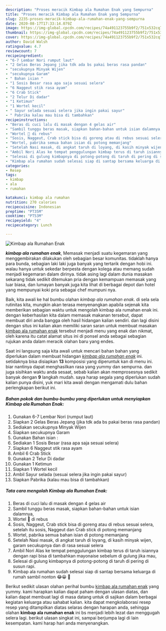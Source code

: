 ```yaml
---
description: "Proses meracik Kimbap ala Rumahan Enak yang Sempurna"
title: "Proses meracik Kimbap ala Rumahan Enak yang Sempurna"
slug: 2235-proses-meracik-kimbap-ala-rumahan-enak-yang-sempurna
date: 2020-08-17T17:33:14.079Z
image: https://img-global.cpcdn.com/recipes/74a491123755b9f2/751x532cq70/kimbap-ala-rumahan-enak-foto-resep-utama.jpg
thumbnail: https://img-global.cpcdn.com/recipes/74a491123755b9f2/751x532cq70/kimbap-ala-rumahan-enak-foto-resep-utama.jpg
cover: https://img-global.cpcdn.com/recipes/74a491123755b9f2/751x532cq70/kimbap-ala-rumahan-enak-foto-resep-utama.jpg
author: David Walsh
ratingvalue: 4.7
reviewcount: 7
recipeingredient:
- "6-7 Lembar Nori rumput laut"
- "2 Gelas Beras Jepang jika tdk ada bs pakai beras rasa pandan"
- "secukupnya Minyak Wijen"
- "secukupnya Garam"
- " Bahan isian "
- "1 Sosis Besar rasa apa saja sesuai selera"
- "6 Naggeut stik rasa ayam"
- "6 Crab Stick"
- "2 Telur Di dadar"
- "1 Ketimun"
- "1 Wortel kecil"
- " Sayur selada sesuai selera jika ingin pakai sayur"
- " Pabrika kalau mau bisa di tambahkan"
recipeinstructions:
- "Beras di cuci lalu di masak dengan 4 gelas air"
- "Sambil tunggu beras masak, siapkan bahan-bahan untuk isian dalamnya,"
- "Wortel 🥕 di rebus"
- "Sosis, Naggeut, Crab stick bisa di goreng atau di rebus sesuai selera, setelah itu sosis, Naggeut dan Crab stick di potong memanjang"
- "Wortel, pabrika semua bahan isian di potong memanjang"
- "Setelah Nasi masak, di angkat taruh di loyang, di kasih minyak wijen, garam secukupnya dan di rasa sesuai selera"
- "Ambil Nori Alas ke tempat penggulungan kimbap terus di taruh isiannya dengan rapi bisa di tambahkan mayonaise sebelum di gulung jika mau,"
- "Selesai di gulung kimbapnya di potong-potong di taruh di pering di susun rapi."
- "Kimbap ala rumahan sudah selesai siap di santap bersama keluarga di rumah sambil nonton 😂😀 🙏"
categories:
- Resep
tags:
- kimbap
- ala
- rumahan

katakunci: kimbap ala rumahan 
nutrition: 270 calories
recipecuisine: Indonesian
preptime: "PT35M"
cooktime: "PT53M"
recipeyield: "4"
recipecategory: Lunch

---
```



![Kimbap ala Rumahan Enak](https://img-global.cpcdn.com/recipes/74a491123755b9f2/751x532cq70/kimbap-ala-rumahan-enak-foto-resep-utama.jpg)

<b><i>kimbap ala rumahan enak</i></b>, Memasak menjadi suatu kegemaran yang menggembirakan dilakukan oleh sebagian besar komunitas. tidaklah hanya para bunda, sebagian laki laki juga banyak yang tertarik dengan hobi ini. walau hanya untuk sekedar berpesta dengan kolega atau memang sudah menjadi kegemaran dalam dirinya. tidak asing lagi dalam dunia masakan sekarang tidak sedikit ditemukan pria dengan kemampuan memasak yang luar biasa, dan lumayan banyak juga kita lihat di berbagai depot dan hotel yang mempunyai koki pria sebagai chef mumpuni nya.

Baik, kita awali ke hal bumbu olahan <i>kimbap ala rumahan enak</i>. di sela sela rutinitas kita, mungkin akan terasa menyenangkan apabila sejenak kita memberikan sebagian waktu untuk mengolah kimbap ala rumahan enak ini. dengan keberhasilan kita dalam memasak makanan tersebut, dapat membuat diri anda bangga oleh hasil hidangan kalian sendiri. dan lagi disini dengan situs ini kalian akan memiliki saran saran untuk membuat masakan <u>kimbap ala rumahan enak</u> tersebut menjadi menu yang enak dan nikmat, oleh karena itu catat alamat situs ini di ponsel anda sebagai sebagian rujukan anda dalam meracik olahan baru yang endes.




Saat ini langsung saja kita awali untuk mencari bahan bahan yang diperlukan dalam membuat hidangan <u><i>kimbap ala rumahan enak</i></u> ini. setidaknya bisa disiapkan <b>13</b> komposisi yang diperuntuk kan di menu ini. biar nantinya dapat menghasilkan rasa yang yummy dan sempurna. dan juga sisihkan waktu anda sesaat, sebab kalian akan memprosesnya sedikit banyak dengan <b>9</b> langkah mudah. saya harap segala yang diperlukan sudah kalian punya disini, yuk mari kita awali dengan mengamati dulu bahan perlengkapan berikut ini.

<!--inarticleads1-->

##### Bahan pokok dan bumbu-bumbu yang diperlukan untuk menyiapkan Kimbap ala Rumahan Enak:

1. Gunakan 6-7 Lembar Nori (rumput laut)
1. Siapkan 2 Gelas Beras Jepang (jika tdk ada bs pakai beras rasa pandan)
1. Sediakan secukupnya Minyak Wijen
1. Siapkan secukupnya Garam
1. Gunakan  Bahan isian :
1. Sediakan 1 Sosis Besar (rasa apa saja sesuai selera)
1. Siapkan 6 Naggeut stik rasa ayam
1. Ambil 6 Crab Stick
1. Gunakan 2 Telur Di dadar
1. Gunakan 1 Ketimun
1. Siapkan 1 Wortel kecil
1. Ambil  Sayur selada (sesuai selera jika ingin pakai sayur)
1. Siapkan  Pabrika (kalau mau bisa di tambahkan)




<!--inarticleads2-->

##### Tata cara mengolah Kimbap ala Rumahan Enak:

1. Beras di cuci lalu di masak dengan 4 gelas air
1. Sambil tunggu beras masak, siapkan bahan-bahan untuk isian dalamnya,
1. Wortel 🥕 di rebus
1. Sosis, Naggeut, Crab stick bisa di goreng atau di rebus sesuai selera, setelah itu sosis, Naggeut dan Crab stick di potong memanjang
1. Wortel, pabrika semua bahan isian di potong memanjang
1. Setelah Nasi masak, di angkat taruh di loyang, di kasih minyak wijen, garam secukupnya dan di rasa sesuai selera
1. Ambil Nori Alas ke tempat penggulungan kimbap terus di taruh isiannya dengan rapi bisa di tambahkan mayonaise sebelum di gulung jika mau,
1. Selesai di gulung kimbapnya di potong-potong di taruh di pering di susun rapi.
1. Kimbap ala rumahan sudah selesai siap di santap bersama keluarga di rumah sambil nonton 😂😀 🙏




Berikut sedikit ulasan olahan perihal bumbu <u>kimbap ala rumahan enak</u> yang yummy. kami harapkan kalian dapat paham dengan ulasan diatas, dan kalian dapat membuat lagi di masa datang untuk di sajikan dalam berbagai kegiatan keluarga atau sahabat kalian. kita dapat mengkolaborasi resep resep yang ditampilkan diatas selaras dengan harapan anda, sehingga olahan <b>kimbap ala rumahan enak</b> ini bs menjadi lebih lezat dan menggugah selera lagi. berikut ulasan singkat ini, sampai berjumpa lagi di lain kesempatan. kami harap hari anda menyenangkan.

